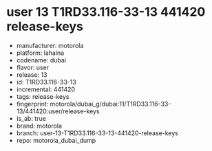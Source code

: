 # user 13 T1RD33.116-33-13 441420 release-keys
- manufacturer: motorola
- platform: lahaina
- codename: dubai
- flavor: user
- release: 13
- id: T1RD33.116-33-13
- incremental: 441420
- tags: release-keys
- fingerprint: motorola/dubai_g/dubai:11/T1RD33.116-33-13/441420:user/release-keys
- is_ab: true
- brand: motorola
- branch: user-13-T1RD33.116-33-13-441420-release-keys
- repo: motorola_dubai_dump

